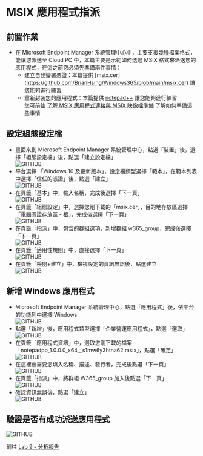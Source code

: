 # MSIX 應用程式指派

## 前置作業
- 在 Microsoft Endpoint Manager 系統管理中心中，主要支援幾種檔案格式，能讓您派送至 Cloud PC 中，本篇主要是示範如何透過 MSIX 格式來派送您的應用程式，在這之前您必須先準備兩件事情：<br>
  - 建立自我簽署憑證：本篇提供 [msix.cer] (https://github.com/BrianHsing/Windows365/blob/main/msix.cer) 讓您能夠進行練習<br>
  - 重新封裝您的應用程式：本篇提供 [notepad++](https://github.com/BrianHsing/Windows365/blob/main/notepadpp_1.0.0.0_x64__s1mw6y3htna62.msix) 讓您能夠進行練習<br>
您可前往 [了解 MSIX 應用程式連接與 MSIX 映像檔準備](https://github.com/BrianHsing/Azure-Virtual-Desktop/blob/master/MSIX-package.md) 了解如何準備這些事情<br>

## 設定組態設定檔

- 畫面來到 Microsoft Endpoint Manager 系統管理中心，點選「裝置」後，選擇「組態設定檔」後，點選「建立設定檔」<br>
  ![GITHUB](https://github.com/BrianHsing/Windows365/blob/main/images/msix1.png "msix1")<br>
- 平台選擇 「Windows 10 及更新版本」，設定檔類型選擇「範本」，在範本列表中選擇「信任的憑證」後，點選「建立」<br>
  ![GITHUB](https://github.com/BrianHsing/Windows365/blob/main/images/msix2.png "msix2")<br>
- 在頁籤「基本」中，輸入名稱，完成後選擇「下一頁」<br>
  ![GITHUB](https://github.com/BrianHsing/Windows365/blob/main/images/msix3.png "msix3")<br>
- 在頁籤「組態設定」中，選擇您剛下載的「msix.cer」，目的地存放區選擇「電腦憑證存放區 - 根」，完成後選擇「下一頁」<br>
  ![GITHUB](https://github.com/BrianHsing/Windows365/blob/main/images/msix4.png "msix4")<br>
- 在頁籤「指派」中，包含的群組選項，新增群組 w365_group，完成後選擇「下一頁」<br>
  ![GITHUB](https://github.com/BrianHsing/Windows365/blob/main/images/msix5.png "msix5")<br>
-  在頁籤「適用性規則」中，直接選擇「下一頁」<br>
  ![GITHUB](https://github.com/BrianHsing/Windows365/blob/main/images/msix6-1.png "msix6-1")<br>
-  在頁籤「檢閱+建立」中，檢視設定的資訊無誤後，點選建立<br>
  ![GITHUB](https://github.com/BrianHsing/Windows365/blob/main/images/msix7.png "msix7")<br>
## 新增 Windows 應用程式

- Microsoft Endpoint Manager 系統管理中心，點選「應用程式」後，依平台的功能列中選擇 Windows<br>
  ![GITHUB](https://github.com/BrianHsing/Windows365/blob/main/images/msix8.png "msix8")<br>
- 點選「新增」後，應用程式類型選擇「企業營運應用程式」，點選「選取」<br>
  ![GITHUB](https://github.com/BrianHsing/Windows365/blob/main/images/msix9.png "msix9")<br>
- 在頁籤「應用程式資訊」中，選取您剛下載的檔案「notepadpp_1.0.0.0_x64__s1mw6y3htna62.msix」，點選「確定」<br>
  ![GITHUB](https://github.com/BrianHsing/Windows365/blob/main/images/msix10.png "msix10")<br>
- 在這裡會需要您填入名稱、描述、發行者，完成後點選「下一頁」<br>
  ![GITHUB](https://github.com/BrianHsing/Windows365/blob/main/images/msix11.png "msix11")<br>
- 在頁籤「指派」中，將群組 W365_group 加入後點選「下一頁」<br>
  ![GITHUB](https://github.com/BrianHsing/Windows365/blob/main/images/msix12.png "msix12")<br>
- 確認資訊無誤後，點選「建立」<br>
  ![GITHUB](https://github.com/BrianHsing/Windows365/blob/main/images/msix13.png "msix13")<br>

## 驗證是否有成功派送應用程式

![GITHUB](https://github.com/BrianHsing/Windows365/blob/main/images/msix14.png "msix14")<br>

前往 [Lab 9 - 分析報告](https://github.com/BrianHsing/Windows365/blob/main/Lab9.md)<br>